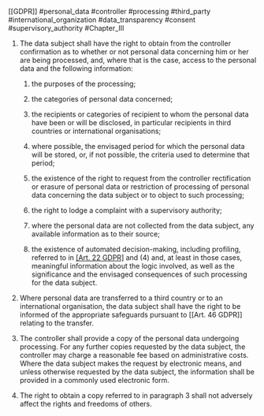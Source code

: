 [[GDPR]] #personal_data #controller #processing #third_party #international_organization #data_transparency #consent #supervisory_authority #Chapter_III

1. The data subject shall have the right to obtain from the controller confirmation as to whether or not personal data concerning him or her are being processed, and, where that is the case, access to the personal data and the following information:
	1. the purposes of the processing;
	
	2. the categories of personal data concerned;
	
	3. the recipients or categories of recipient to whom the personal data have been or will be disclosed, in particular recipients in third countries or international organisations;
	
	4. where possible, the envisaged period for which the personal data will be stored, or, if not possible, the criteria used to determine that period;
	
	5. the existence of the right to request from the controller rectification or erasure of personal data or restriction of processing of personal data concerning the data subject or to object to such processing;
	
	6. the right to lodge a complaint with a supervisory authority;
	
	7. where the personal data are not collected from the data subject, any available information as to their source;
	
	8. the existence of automated decision-making, including profiling, referred to in [[Art. 22 GDPR]](1) and (4) and, at least in those cases, meaningful information about the logic involved, as well as the significance and the envisaged consequences of such processing for the data subject.


2. Where personal data are transferred to a third country or to an international organisation, the data subject shall have the right to be informed of the appropriate safeguards pursuant to [[Art. 46 GDPR]] relating to the transfer.

3. The controller shall provide a copy of the personal data undergoing processing. For any further copies requested by the data subject, the controller may charge a reasonable fee based on administrative costs. Where the data subject makes the request by electronic means, and unless otherwise requested by the data subject, the information shall be provided in a commonly used electronic form.

4. The right to obtain a copy referred to in paragraph 3 shall not adversely affect the rights and freedoms of others.

